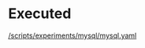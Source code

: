 # Executed

[/scripts/experiments/mysql/mysql.yaml](./_scripts_experiments_mysql_mysql.yaml.dump.md)

